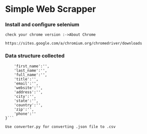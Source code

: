 # Simple Web Scrapper
### Install and configure selenium
```
check your chrome version :->About Chrome 

https://sites.google.com/a/chromium.org/chromedriver/downloads
```
### Data structure collected 
```{
    'first_name':'',
    'last_name':'',
    'full_name':'',
    'title':'',
    'email':'',
    'website':'',
    'address':'',
    'city':'',
    'state':'',
    'country':'',
    'zip':'',
    'phone':''
}```

Use converter.py for converting .json file to .csv